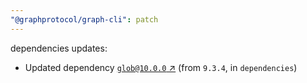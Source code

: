 ```yaml
---
"@graphprotocol/graph-cli": patch
---
```

dependencies updates:
  - Updated dependency [`glob@10.0.0` ↗︎](https://www.npmjs.com/package/glob/v/10.0.0) (from `9.3.4`, in `dependencies`)
